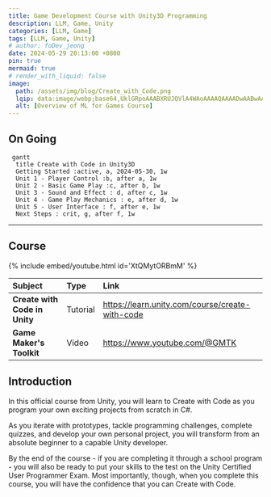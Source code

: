 ```yaml
---
title: Game Development Course with Unity3D Programming
description: LLM, Game, Unity
categories: [LLM, Game]
tags: [LLM, Game, Unity]
# author: foDev_jeong
date: 2024-05-29 20:13:00 +0800
pin: true
mermaid: true
# render_with_liquid: false
image:
  path: /assets/img/blog/Create_with_Code.png
  lqip: data:image/webp;base64,UklGRpoAAABXRUJQVlA4WAoAAAAQAAAADwAABwAAQUxQSDIAAAARL0AmbZurmr57yyIiqE8oiG0bejIYEQTgqiDA9vqnsUSI6H+oAERp2HZ65qP/VIAWAFZQOCBCAAAA8AEAnQEqEAAIAAVAfCWkAALp8sF8rgRgAP7o9FDvMCkMde9PK7euH5M1m6VWoDXf2FkP3BqV0ZYbO6NA/VFIAAAA
  alt: [Overview of ML for Games Course]
---
```


## On Going 

```mermaid
 gantt
  title Create with Code in Unity3D
  Getting Started :active, a, 2024-05-30, 1w
  Unit 1 - Player Control :b, after a, 1w
  Unit 2 - Basic Game Play :c, after b, 1w
  Unit 3 - Sound and Effect : d, after c, 1w
  Unit 4 - Game Play Mechanics : e, after d, 1w
  Unit 5 - User Interface : f, after e, 1w
  Next Steps : crit, g, after f, 1w
```

* * *

## Course

{% include embed/youtube.html id='XtQMytORBmM' %}

| Subject | Type | Link|
| :--- | :--- | :--- |
| **Create with Code in Unity** | Tutorial | <https://learn.unity.com/course/create-with-code> |
| **Game Maker's Toolkit** | Video | <https://www.youtube.com/@GMTK> |


## Introduction

In this official course from Unity, you will learn to Create with Code as you program your own exciting projects from scratch in C#. 

As you iterate with prototypes, tackle programming challenges, complete quizzes, and develop your own personal project, you will transform from an absolute beginner to a capable Unity developer. 

By the end of the course - if you are completing it through a school program - you will also be ready to put your skills to the test on the Unity Certified User Programmer Exam. Most importantly, though, when you complete this course, you will have the confidence that you can Create with Code. 



<!-- <details markdown="1">
<summary style= "font-size:24px; line-height:24px; font-weight:bold; cursor:pointer;" > Translate to Korean </summary>

* * * 

## 내 가이드를 사용하여 다가오는 모든 트렌드를 따라잡으세요! 


</details> -->